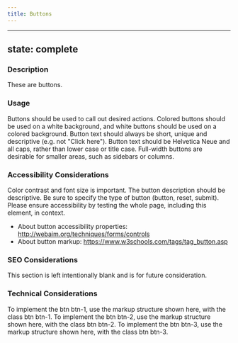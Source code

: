 ```yaml
---
title: Buttons
---
```


---
state: complete
---

### Description
These are buttons.

### Usage
Buttons should be used to call out desired actions. Colored buttons should be used on a white background, and white buttons should be used on a colored background. Button text should always be short, unique and descriptive (e.g. not "Click here"). Button text should be Helvetica Neue and all caps, rather than lower case or title case. Full-width buttons are desirable for smaller areas, such as sidebars or columns. 

### Accessibility Considerations
Color contrast and font size is important.
The button description should be descriptive. Be sure to specify the type of button (button, reset, submit).
Please ensure accessibility by testing the whole page, including this element, in context.

* About button accessibility properties: http://webaim.org/techniques/forms/controls
* About button markup: https://www.w3schools.com/tags/tag_button.asp

### SEO Considerations
This section is left intentionally blank and is for future consideration.

### Technical Considerations
To implement the btn btn-1, use the markup structure shown here, with the class btn btn-1.
To implement the btn btn-2, use the markup structure shown here, with the class btn btn-2.
To implement the btn btn-3, use the markup structure shown here, with the class btn btn-3.
